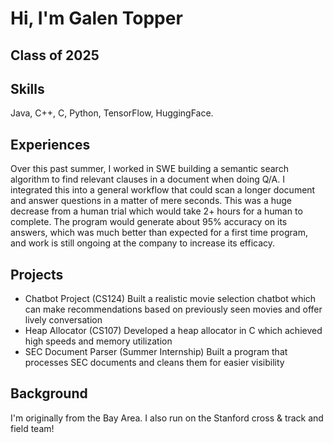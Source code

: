 # Hi, I'm Galen Topper
## Class of 2025

## Skills
Java, C++, C, Python, TensorFlow, HuggingFace.

## Experiences
Over this past summer, I worked in SWE building a semantic search algorithm to find relevant clauses in a document when doing Q/A.
I integrated this into a general workflow that could scan a longer document and answer questions in a matter of mere seconds. 
This was a huge decrease from a human trial which would take 2+ hours for a human to complete. The program would generate about 95% accuracy on its answers, which was much better than expected for a first time program, and work is still ongoing at the company to increase its efficacy. 

## Projects
- Chatbot Project (CS124) Built a realistic movie selection chatbot which can make recommendations based on previously seen movies and offer lively conversation
- Heap Allocator (CS107) Developed a heap allocator in C which achieved high speeds and memory utilization
- SEC Document Parser (Summer Internship) Built a program that processes SEC documents and cleans them for easier visibility


## Background
I'm originally from the Bay Area. 
I also run on the Stanford cross & track and field team!

